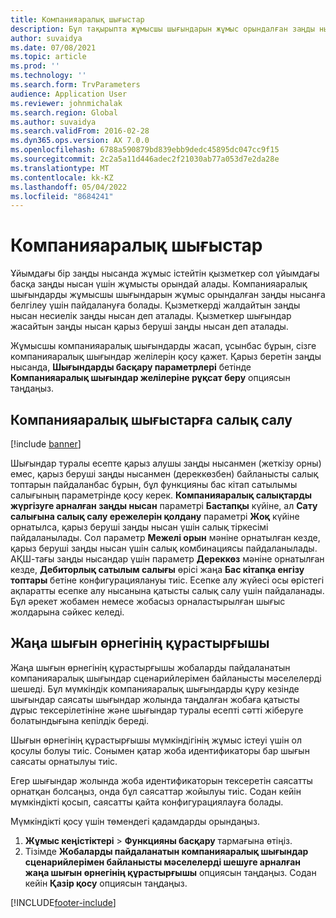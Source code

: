 ```yaml
---
title: Компанияаралық шығыстар
description: Бұл тақырыпта жұмысшы шығындарын жұмыс орындалған заңды нысанға белгілеу үшін компанияаралық шығындарды пайдалану туралы ақпарат берілген.
author: suvaidya
ms.date: 07/08/2021
ms.topic: article
ms.prod: ''
ms.technology: ''
ms.search.form: TrvParameters
audience: Application User
ms.reviewer: johnmichalak
ms.search.region: Global
ms.author: suvaidya
ms.search.validFrom: 2016-02-28
ms.dyn365.ops.version: AX 7.0.0
ms.openlocfilehash: 6788a590879bd839ebb9dedc45895dc047cc9f15
ms.sourcegitcommit: 2c2a5a11d446adec2f21030ab77a053d7e2da28e
ms.translationtype: MT
ms.contentlocale: kk-KZ
ms.lasthandoff: 05/04/2022
ms.locfileid: "8684241"
---
```

# <a name="intercompany-expenses"></a>Компанияаралық шығыстар

Ұйымдағы бір заңды нысанда жұмыс істейтін қызметкер сол ұйымдағы басқа заңды нысан үшін жұмысты орындай алады. Компанияаралық шығындарды жұмысшы шығындарын жұмыс орындалған заңды нысанға белгілеу үшін пайдалануға болады. Қызметкерді жалдайтын заңды нысан несиелік заңды нысан деп аталады. Қызметкер шығындар жасайтын заңды нысан қарыз беруші заңды нысан деп аталады. 

Жұмысшы компанияаралық шығындарды жасап, ұсынбас бұрын, сізге компанияаралық шығындар желілерін қосу қажет. Қарыз беретін заңды нысанда, **Шығындарды басқару параметрлері** бетінде **Компанияаралық шығындар желілеріне рұқсат беру** опциясын таңдаңыз. 

## <a name="tax-posting-for-intercompany-expenses"></a>Компанияаралық шығыстарға салық салу

[!include [banner](../includes/banner.md)]

Шығындар туралы есепте қарыз алушы заңды нысанмен (жеткізу орны) емес, қарыз беруші заңды нысанмен (дереккөзбен) байланысты салық топтарын пайдаланбас бұрын, бұл функцияны бас кітап сатылымы салығының параметрінде қосу керек. **Компанияаралық салықтарды жүргізуге арналған заңды нысан** параметрі **Бастапқы** күйіне, ал **Сату салығына салық салу ережелерін қолдану** параметрі **Жоқ** күйіне орнатылса, қарыз беруші заңды нысан үшін салық тіркесімі пайдаланылады. Сол параметр **Межелі орын** мәніне орнатылған кезде, қарыз беруші заңды нысан үшін салық комбинациясы пайдаланылады. АҚШ-тағы заңды нысандар үшін параметр **Дереккөз** мәніне орнатылған кезде, **Дебиторлық сатылым салығы** өрісі жаңа **Бас кітапқа енгізу топтары** бетіне конфигурациялануы тиіс. Есепке алу жүйесі осы өрістегі ақпаратты есепке алу нысанына қатысты салық салу үшін пайдаланады.   
Бұл әрекет жобамен немесе жобасыз орналастырылған шығыс жолдарына сәйкес келеді.  

## <a name="new-expense-expression-builder"></a>Жаңа шығын өрнегінің құрастырғышы

Жаңа шығын өрнегінің құрастырғышы жобаларды пайдаланатын компанияаралық шығындар сценарийлерімен байланысты мәселелерді шешеді. Бұл мүмкіндік компанияаралық шығындарды құру кезінде шығындар саясаты шығындар жолында таңдалған жобаға қатысты дұрыс тексерілетініне және шығындар туралы есепті сәтті жіберуге болатындығына кепілдік береді.

Шығын өрнегінің құрастырғышы мүмкіндігінің жұмыс істеуі үшін ол қосулы болуы тиіс. Сонымен қатар жоба идентификаторы бар шығын саясаты орнатылуы тиіс.

Егер шығындар жолында жоба идентификаторын тексеретін саясатты орнатқан болсаңыз, онда бұл саясаттар жойылуы тиіс. Содан кейін мүмкіндікті қосып, саясатты қайта конфигурациялауға болады.

Мүмкіндікті қосу үшін төмендегі қадамдарды орындаңыз.

1. **Жұмыс кеңістіктері** \> **Функцияны басқару** тармағына өтіңіз.
2. Тізімде **Жобаларды пайдаланатын компанияаралық шығындар сценарийлерімен байланысты мәселелерді шешуге арналған жаңа шығын өрнегінің құрастырғышы** опциясын таңдаңыз. Содан кейін **Қазір қосу** опциясын таңдаңыз.

[!INCLUDE[footer-include](../includes/footer-banner.md)]
